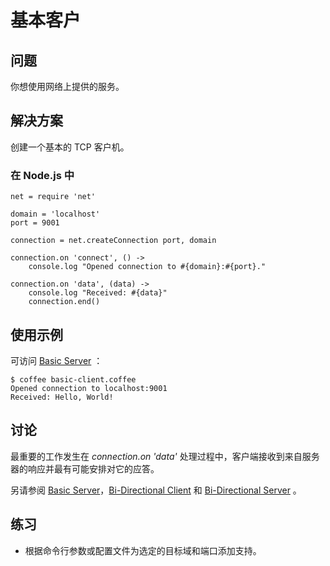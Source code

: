# 基本客户

## 问题

你想使用网络上提供的服务。

## 解决方案

创建一个基本的 TCP 客户机。
### 在 Node.js 中
```
net = require 'net'

domain = 'localhost'
port = 9001

connection = net.createConnection port, domain

connection.on 'connect', () ->
    console.log "Opened connection to #{domain}:#{port}."

connection.on 'data', (data) ->
    console.log "Received: #{data}"
    connection.end()
```

## 使用示例

可访问 [Basic Server](http://coffeescript-cookbook.github.io/chapters/networking/basic-server) ：
```
$ coffee basic-client.coffee
Opened connection to localhost:9001
Received: Hello, World!
```

## 讨论

最重要的工作发生在 *connection.on 'data'* 处理过程中，客户端接收到来自服务器的响应并最有可能安排对它的应答。

另请参阅 [Basic Server](http://coffeescript-cookbook.github.io/chapters/networking/basic-server)，[Bi-Directional Client](http://coffeescript-cookbook.github.io/chapters/networking/bi-directional-client) 和 [Bi-Directional Server](http://coffeescript-cookbook.github.io/chapters/networking/bi-directional-server) 。 

## 练习

- 根据命令行参数或配置文件为选定的目标域和端口添加支持。









